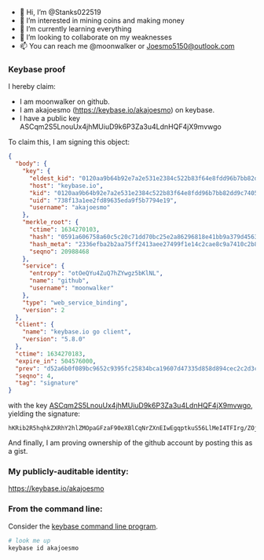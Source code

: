 - 👋 Hi, I’m @Stanks022519
- 👀 I’m interested in mining coins and making money
- 🌱 I’m currently learning everything 
- 💞️ I’m looking to collaborate on my weaknesses 
- 📫 You can reach me @moonwalker or Joesmo5150@outlook.com

### Keybase proof

I hereby claim:

  * I am moonwalker on github.
  * I am akajoesmo (https://keybase.io/akajoesmo) on keybase.
  * I have a public key ASCqm2S5LnouUx4jhMUiuD9k6P3Za3u4LdnHQF4jX9mvwgo

To claim this, I am signing this object:

```json
{
  "body": {
    "key": {
      "eldest_kid": "0120aa9b64b92e7a2e531e2384c522b83f64e8fdd96b7bb82dd9c7405e235fd9afc20a",
      "host": "keybase.io",
      "kid": "0120aa9b64b92e7a2e531e2384c522b83f64e8fdd96b7bb82dd9c7405e235fd9afc20a",
      "uid": "738f13a1ee2fd89635eda9f5b7794e19",
      "username": "akajoesmo"
    },
    "merkle_root": {
      "ctime": 1634270103,
      "hash": "0591a606758a60c5c20c71dd70bc25e2a86296818e41bb9a379d456318709210265c3e1c4d62cbf4a8082592ff7832f8254be9d0f68e1afd7324d1e2a76d801a",
      "hash_meta": "2336efba2b2aa75ff2413aee27499f1e14c2cae8c9a7410c2b8c82144d4b9547",
      "seqno": 20988468
    },
    "service": {
      "entropy": "otOeQYu4ZuQ7hZYwgz5bKlNL",
      "name": "github",
      "username": "moonwalker"
    },
    "type": "web_service_binding",
    "version": 2
  },
  "client": {
    "name": "keybase.io go client",
    "version": "5.8.0"
  },
  "ctime": 1634270183,
  "expire_in": 504576000,
  "prev": "d52a6b0f089bc9652c9395fc25834bca19607d47335d858d894cec2c2d3c62e5",
  "seqno": 4,
  "tag": "signature"
}
```

with the key [ASCqm2S5LnouUx4jhMUiuD9k6P3Za3u4LdnHQF4jX9mvwgo](https://keybase.io/akajoesmo), yielding the signature:

```
hKRib2R5hqhkZXRhY2hlZMOpaGFzaF90eXBlCqNrZXnEIwEgqptkuS56LlMeI4TFIrg/ZOj92Wt7uC3Zx0BeI1/Zr8IKp3BheWxvYWTESpcCBMQg1SprDwibyWUsk5X8JYNLyhlgfUczXYWNiUzsLC08YuXEIJgviBgtB3qzIOvIF00e0m4hdgP5tkETF7inikEOLiMNAgHCo3NpZ8RAjj57FtxSor9rXAx5XwxdHRJ73ioKjIyNRCZHG9YZwJ/YU0p/8F4U9l4FbxQe+zMI5KGsmyx/NU1Ul357HwPuA6hzaWdfdHlwZSCkaGFzaIKkdHlwZQildmFsdWXEILnECBfDknRUIseRltiIv/XYSwQAY3fdOxFPFgsmFUiEo3RhZ80CAqd2ZXJzaW9uAQ==

```

And finally, I am proving ownership of the github account by posting this as a gist.

### My publicly-auditable identity:

https://keybase.io/akajoesmo

### From the command line:

Consider the [keybase command line program](https://keybase.io/download).

```bash
# look me up
keybase id akajoesmo
```
